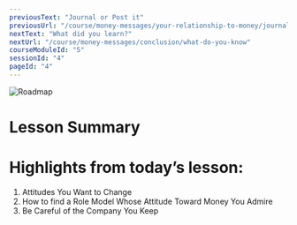 ```yaml
---
previousText: "Journal or Post it"
previousUrl: "/course/money-messages/your-relationship-to-money/journal-or-post-it"
nextText: "What did you learn?"
nextUrl: "/course/money-messages/conclusion/what-do-you-know"
courseModuleId: "5"
sessionId: "4"
pageId: "4"
---
```



![Roadmap](/assets/img/roadmap.png)
# Lesson Summary 
# Highlights from today’s lesson: 
1. Attitudes You Want to Change
2. How to find a Role Model Whose Attitude Toward Money You Admire
3. Be Careful of the Company You Keep